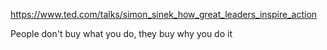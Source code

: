https://www.ted.com/talks/simon_sinek_how_great_leaders_inspire_action

People don't buy what you do, they buy why you do it
